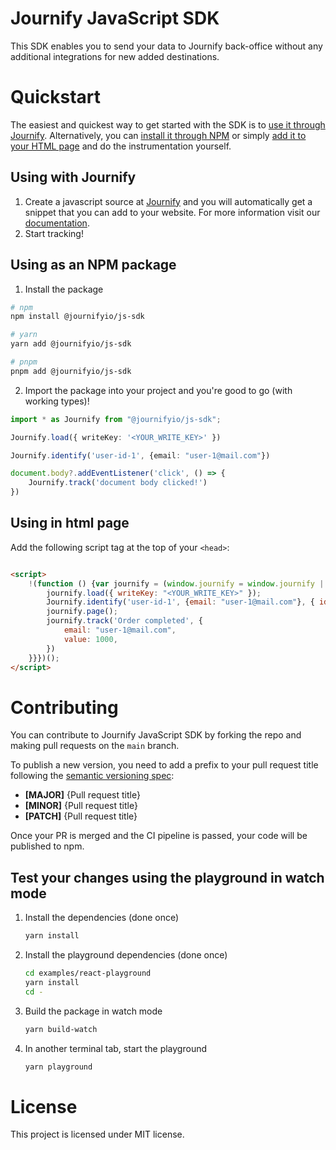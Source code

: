 # Journify JavaScript SDK
This SDK enables you to send your data to Journify back-office without any additional integrations for new added destinations.

# Quickstart
The easiest and quickest way to get started with the SDK is to [use it through Journify](#using-with-journify). Alternatively, you can [install it through NPM](#using-as-an-npm-package) or simply [add it to your HTML page](#using-in-html-page) and do the instrumentation yourself.

## Using with Journify
1. Create a javascript source at [Journify](https://app.journify.io) and you will automatically get a snippet that you can add to your website. For more information visit our [documentation](https://docs.journify.io/sources/javascript-sdk).
2. Start tracking!

## Using as an NPM package
1. Install the package

```sh
# npm
npm install @journifyio/js-sdk

# yarn
yarn add @journifyio/js-sdk

# pnpm
pnpm add @journifyio/js-sdk
```

2. Import the package into your project and you're good to go (with working types)!

```ts
import * as Journify from "@journifyio/js-sdk";

Journify.load({ writeKey: '<YOUR_WRITE_KEY>' })

Journify.identify('user-id-1', {email: "user-1@mail.com"})

document.body?.addEventListener('click', () => {
    Journify.track('document body clicked!')
})
```

## Using in html page
Add the following script tag at the top of your `<head>`:

```html

<script>
    !(function () {var journify = (window.journify = window.journify || []);var localJournify; if (!journify.load) { if (journify.invoked) { console.error("Journify snippet included twice."); } else { journify.invoked = !0; journify.methods = ["track", "identify", "group", "track", "page"]; journify.factory = function (methodName) { return function () { var callArgs = Array.prototype.slice.call(arguments); callArgs.unshift(methodName); journify.push(callArgs); return journify }; }; for (var i = 0; i < journify.methods.length; i++) { var methodName = journify.methods[i]; journify[methodName] = journify.factory(methodName); } journify.load = function (loadSettings) { var script = document.createElement("script"); script.type = "text/javascript"; script.async = !0; script.src = "https://unpkg.com/@journifyio/js-sdk@latest/dist/_bundles/journifyio.min.js"; localJournify = journify; script.onload = function () { window.journify.load(loadSettings); for (var i = 0; i < localJournify.length; i++) { var callArgs = localJournify[i]; var methodName = callArgs.shift(); if (!window.journify[methodName]) return; window.journify[methodName].apply(this, callArgs); } }; var firstScript = document.getElementsByTagName("script")[0]; firstScript.parentNode.insertBefore(script, firstScript); };
        journify.load({ writeKey: "<YOUR_WRITE_KEY>" });
        Journify.identify('user-id-1', {email: "user-1@mail.com"}, { id: "001-541-754-3010", type: "phone", collection: "users"})
        journify.page();
        journify.track('Order completed', {
            email: "user-1@mail.com",
            value: 1000,
        })
    }}})();
</script>
```

# Contributing
You can contribute to Journify JavaScript SDK by forking the repo and making pull requests on the `main` branch.

To publish a new version, you need to add a prefix to your pull request title following the [semantic versioning spec](https://semver.org/):
* **[MAJOR]** \{Pull request title\}
* **[MINOR]** \{Pull request title\}
* **[PATCH]** \{Pull request title\}

Once your PR is merged and the CI pipeline is passed, your code will be published to npm.

## Test your changes using the playground in watch mode
1. Install the dependencies (done once)
    ```sh
    yarn install
    ```
2. Install the playground dependencies (done once)
    ```sh
    cd examples/react-playground
    yarn install
    cd -
    ```
3. Build the package in watch mode
    ```sh
    yarn build-watch
    ```
4. In another terminal tab, start the playground
    ```sh
   yarn playground
   ```
# License
This project is licensed under MIT license.

